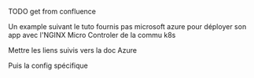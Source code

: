 
TODO get from confluence

Un example suivant le tuto fournis pas microsoft azure pour déployer son app avec 
l'NGINX Micro Controler de la commu k8s 

Mettre les liens suivis vers la doc Azure

Puis la config spécifique 